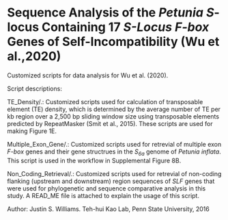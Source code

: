 # Sequence Analysis of the *Petunia* *S*-locus Containing 17 *S-Locus F-box* Genes of Self-Incompatibility (Wu et al.,2020)
Customized scripts for data analysis for Wu et al. (2020). 

Script descriptions:


TE_Density/.: Customized scripts used for calculation of transposable element (TE) density, which is determined by the average number of TE per kb region over a 2,500 bp sliding window size using transposable elements predicted by RepeatMasker (Smit et al., 2015). These scripts are used for making Figure 1E. 

Multiple_Exon_Gene/.: Customized scripts used for retrevial of multiple exon *F-box* genes and their gene structrues in the *S<sub>6a</sub>* genome of *Petunia inflata*. This script is used in the workflow in Supplemental Figure 8B. 

Non_Coding_Retrieval/.: Customized scripts used for retrevial of non-coding flanking (upstream and downstream) region sequences of *SLF* genes that were used for phylogenetic and sequence comparative analysis in this study. A READ_ME file is attached to explain the usage of this script. 

Author: Justin S. Williams. Teh-hui Kao Lab, Penn State University, 2016

